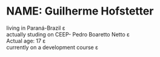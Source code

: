# NAME: Guilherme Hofstetter
living in Paraná-Brazil ε   
actually studing on CEEP- Pedro Boaretto Netto ε  
Actual age: 17 ε  
currently on a development course ε 
